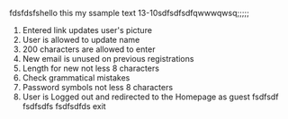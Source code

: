fdsfdsfshello this my ssample text 13-10sdfsdfsdfqwwwqwsq;;;;;


1. Entered link updates user's picture
2. User is allowed to update name
3. 200 characters are allowed to enter
4. New email is unused on previous registrations
5. Length for new not less 8 characters
6. Check grammatical mistakes
7. Password symbols not less 8 characters
8. User is Logged out and redirected to the Homepage as guest
fsdfsdf
fsdfsdfs
fsdfsdfds
exit
